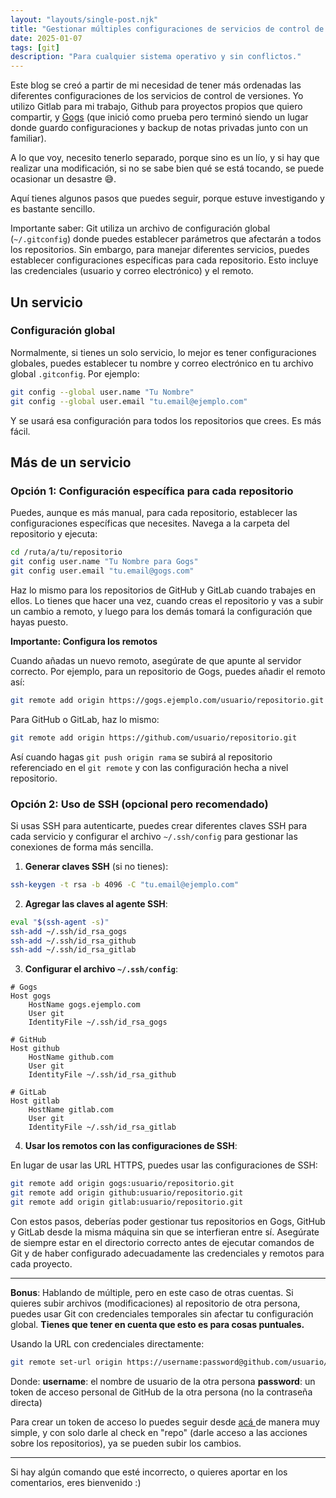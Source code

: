 ```yaml
---
layout: "layouts/single-post.njk"
title: "Gestionar múltiples configuraciones de servicios de control de versiones (GIT)"
date: 2025-01-07
tags: [git]
description: "Para cualquier sistema operativo y sin conflictos."
---
```


Este blog se creó a partir de mi necesidad de tener más ordenadas las diferentes configuraciones de los servicios de control de versiones. Yo utilizo Gitlab para mi trabajo, Github para proyectos propios que quiero compartir, y [Gogs](https://gogs.io) (que inició como prueba pero terminó siendo un lugar donde guardo configuraciones y backup de notas privadas junto con un familiar).

A lo que voy, necesito tenerlo separado, porque sino es un lío, y si hay que realizar una modificación, si no se sabe bien qué se está tocando, se puede ocasionar un desastre 😅.

Aquí tienes algunos pasos que puedes seguir, porque estuve investigando y es bastante sencillo.

Importante saber: Git utiliza un archivo de configuración global (`~/.gitconfig`) donde puedes establecer parámetros que afectarán a todos los repositorios. Sin embargo, para manejar diferentes servicios, puedes establecer configuraciones específicas para cada repositorio. Esto incluye las credenciales (usuario y correo electrónico) y el remoto.

## **Un servicio**

### Configuración global

Normalmente, si tienes un solo servicio, lo mejor es tener configuraciones globales, puedes establecer tu nombre y correo electrónico en tu archivo global `.gitconfig`. Por ejemplo:

```bash
git config --global user.name "Tu Nombre"
git config --global user.email "tu.email@ejemplo.com"
```

Y se usará esa configuración para todos los repositorios que crees. Es más fácil.

## **Más de un servicio**

### Opción 1: Configuración específica para cada repositorio

Puedes, aunque es más manual, para cada repositorio, establecer las configuraciones específicas que necesites.
Navega a la carpeta del repositorio y ejecuta:

```bash
cd /ruta/a/tu/repositorio
git config user.name "Tu Nombre para Gogs"
git config user.email "tu.email@gogs.com"
```

Haz lo mismo para los repositorios de GitHub y GitLab cuando trabajes en ellos.
Lo tienes que hacer una vez, cuando creas el repositorio y vas a subir un cambio a remoto, y luego para los demás tomará la configuración que hayas puesto.

**Importante: Configura los remotos**

Cuando añadas un nuevo remoto, asegúrate de que apunte al servidor correcto. Por ejemplo, para un repositorio de Gogs, puedes añadir el remoto así:

```bash
git remote add origin https://gogs.ejemplo.com/usuario/repositorio.git
```

Para GitHub o GitLab, haz lo mismo:

```bash
git remote add origin https://github.com/usuario/repositorio.git
```

Así cuando hagas `git push origin rama` se subirá al repositorio referenciado en el `git remote` y con las configuración hecha a nivel repositorio.

### Opción 2: Uso de SSH (opcional pero recomendado)

Si usas SSH para autenticarte, puedes crear diferentes claves SSH para cada servicio y configurar el archivo `~/.ssh/config` para gestionar las conexiones de forma más sencilla.

1. **Generar claves SSH** (si no tienes):

```bash
ssh-keygen -t rsa -b 4096 -C "tu.email@ejemplo.com"
```

2. **Agregar las claves al agente SSH**:

```bash
eval "$(ssh-agent -s)"
ssh-add ~/.ssh/id_rsa_gogs
ssh-add ~/.ssh/id_rsa_github
ssh-add ~/.ssh/id_rsa_gitlab
```

3. **Configurar el archivo `~/.ssh/config`**:

```plaintext
# Gogs
Host gogs
    HostName gogs.ejemplo.com
    User git
    IdentityFile ~/.ssh/id_rsa_gogs

# GitHub
Host github
    HostName github.com
    User git
    IdentityFile ~/.ssh/id_rsa_github

# GitLab
Host gitlab
    HostName gitlab.com
    User git
    IdentityFile ~/.ssh/id_rsa_gitlab
```

4. **Usar los remotos con las configuraciones de SSH**:

En lugar de usar las URL HTTPS, puedes usar las configuraciones de SSH:

```bash
git remote add origin gogs:usuario/repositorio.git
git remote add origin github:usuario/repositorio.git
git remote add origin gitlab:usuario/repositorio.git
```

Con estos pasos, deberías poder gestionar tus repositorios en Gogs, GitHub y GitLab desde la misma máquina sin que se interfieran entre sí. Asegúrate de siempre estar en el directorio correcto antes de ejecutar comandos de Git y de haber configurado adecuadamente las credenciales y remotos para cada proyecto.

---

**Bonus**:
Hablando de múltiple, pero en este caso de otras cuentas. Si quieres subir archivos (modificaciones) al repositorio de otra persona, puedes usar Git con credenciales temporales sin afectar tu configuración global.
**Tienes que tener en cuenta que esto es para cosas puntuales.**

Usando la URL con credenciales directamente:

```bash
git remote set-url origin https://username:password@github.com/usuario/repositorio.git
```

Donde:
**username**: el nombre de usuario de la otra persona
**password**: un token de acceso personal de GitHub de la otra persona (no la contraseña directa)

Para crear un token de acceso lo puedes seguir desde [acá ](https://docs.github.com/es/authentication/keeping-your-account-and-data-secure/managing-your-personal-access-tokens#creating-a-personal-access-token-classic) de manera muy simple, y con solo darle al check en "repo" (darle acceso a las acciones sobre los repositorios), ya se pueden subir los cambios.

---

Si hay algún comando que esté incorrecto, o quieres aportar en los comentarios, eres bienvenido :)
